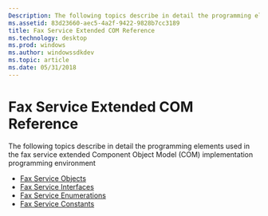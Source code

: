 ```yaml
---
Description: The following topics describe in detail the programming elements used in the fax service extended Component Object Model (COM) implementation programming environment
ms.assetid: 83d23660-aec5-4a2f-9422-9828b7cc3189
title: Fax Service Extended COM Reference
ms.technology: desktop
ms.prod: windows
ms.author: windowssdkdev
ms.topic: article
ms.date: 05/31/2018
---
```


# Fax Service Extended COM Reference

The following topics describe in detail the programming elements used in the fax service extended Component Object Model (COM) implementation programming environment

-   [Fax Service Objects](-mfax-fax-service-objects.md)
-   [Fax Service Interfaces](-mfax-fax-service-interfaces.md)
-   [Fax Service Enumerations](-mfax-fax-service-enumerations.md)
-   [Fax Service Constants](-mfax-fax-service-constants.md)

 

 



